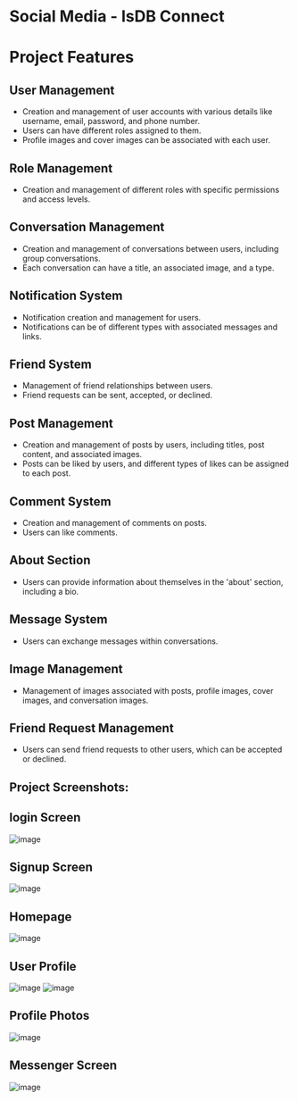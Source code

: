 # Social Media - IsDB Connect

# Project Features

## User Management

- Creation and management of user accounts with various details like username, email, password, and phone number.
- Users can have different roles assigned to them.
- Profile images and cover images can be associated with each user.

## Role Management

- Creation and management of different roles with specific permissions and access levels.

## Conversation Management

- Creation and management of conversations between users, including group conversations.
- Each conversation can have a title, an associated image, and a type.

## Notification System

- Notification creation and management for users.
- Notifications can be of different types with associated messages and links.

## Friend System

- Management of friend relationships between users.
- Friend requests can be sent, accepted, or declined.

## Post Management

- Creation and management of posts by users, including titles, post content, and associated images.
- Posts can be liked by users, and different types of likes can be assigned to each post.

## Comment System

- Creation and management of comments on posts.
- Users can like comments.

## About Section

- Users can provide information about themselves in the 'about' section, including a bio.

## Message System

- Users can exchange messages within conversations.

## Image Management

- Management of images associated with posts, profile images, cover images, and conversation images.

## Friend Request Management

- Users can send friend requests to other users, which can be accepted or declined.

## Project Screenshots:

<!-- create some bullet ponits -->

## login Screen

![image](https://github.com/skmirajbn/laravelSocial/assets/67829716/458b5ff2-64d3-4b24-8938-82d63f1bb9af)

## Signup Screen

![image](https://github.com/skmirajbn/laravelSocial/assets/67829716/e15c5acf-eda1-4cd3-ba2f-a9a7c93bf56c)

## Homepage

![image](https://github.com/skmirajbn/laravelSocial/assets/67829716/0b97d052-7d29-4bc8-bfe0-28d8450c7b57)

## User Profile

![image](https://github.com/skmirajbn/laravelSocial/assets/67829716/a23e49b7-98f6-4611-94cc-d1f1994c7d39)
![image](https://github.com/skmirajbn/laravelSocial/assets/67829716/a37198e5-1952-40cf-9464-44d7633915fa)

## Profile Photos

![image](https://github.com/skmirajbn/laravelSocial/assets/67829716/3adec103-b94d-40c1-a834-f75befffdc88)

## Messenger Screen

![image](https://github.com/skmirajbn/laravelSocial/assets/67829716/38d319dc-f6e9-44fd-9f3d-abc498e53b0c)
